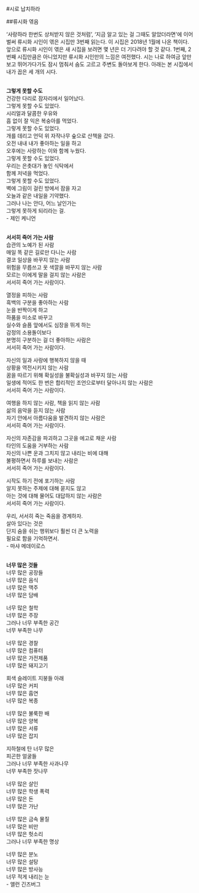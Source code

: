 #시로 납치하라

##류시화 엮음

 ‘사랑하라 한번도 상처받지 않은 것처럼’, ‘지금 알고 있는 걸 그때도 알았더라면’에 이어 벌써 류시화 시인이 엮은 시집만 3번째 읽는다. 이 시집은 2018년 1월에 나온 책이다. 앞으로 류시화 시인이 엮은 새 시집을 보려면 몇 년은 더 기다려야 할 것 같다. 1번째, 2번째 시집만큼은 아니었지만 류시화 시인만의 느낌은 여전했다. 시는 나로 하여금 앞만 보고 뛰어가다가도 잠시 멈춰서 숨도 고르고 주변도 돌아보게 한다. 아래는 본 시집에서 내가 꼽은 세 개의 시다.  
<br>

**그렇게 못할 수도**  
건강한 다리로 잠자리에서 일어났다.  
그렇게 못할 수도 있었다.  
시리얼과 달콤한 우유와  
흠 없이 잘 익은 복숭아를 먹었다.  
그렇게 못할 수도 있었다.  
개를 데리고 언덕 위 자작나무 숲으로 산책을 갔다.  
오전 내내 내가 좋아하는 일을 하고  
오후에는 사랑하는 이와 함께 누웠다.  
그렇게 못할 수도 있었다.  
우리는 은촛대가 놓인 식탁에서  
함께 저녁을 먹었다.  
그렇게 못할 수도 있었다.  
벽에 그림이 걸린 방에서 잠을 자고  
오늘과 같은 내일을 기약했다.  
그러나 나는 안다, 어느 날인가는  
그렇게 못하게 되리라는 걸.  
 \- 제인 케니언  
 <br>

**서서히 죽어 가는 사람**  
습관의 노예가 된 사람  
매일 똑 같은 길로만 다니는 사람  
결코 일상을 바꾸지 않는 사람  
위험을 무릅쓰고 옷 색깔을 바꾸지 않는 사람  
모르는 이에게 말을 걸지 않는 사람은  
서서히 죽어 가는 사람이다.  

열정을 피하는 사람  
흑백의 구분을 좋아하는 사람  
눈을 반짝이게 하고  
하품을 미소로 바꾸고  
실수와 슬픔 앞에서도 심장을 뛰게 하는  
감정의 소용돌이보다  
분명히 구분하는 걸 더 좋아하는 사람은  
서서히 죽어 가는 사람이다.  

자신의 일과 사랑에 행복하지 않을 때  
상황을 역전시키지 않는 사람  
꿈을 따르기 위해 확실성을 불확실성과 바꾸지 않는 사람  
일생에 적어도 한 번은 합리적인 조언으로부터 달아나지 않는 사람은  
서서히 죽어 가는 사람이다.  

여행을 하지 않는 사람, 책을 읽지 않는 사람  
삶의 음악을 듣지 않는 사람  
자기 안에서 아름다움을 발견하지 않는 사람은  
서서히 죽어 가는 사람이다.  

자신의 자존감을 파괴하고 그곳을 에고로 채운 사람  
타인의 도움을 거부하는 사람  
자신의 나쁜 운과 그치지 않고 내리는 비에 대해  
불평하면서 하루를 보내는 사람은  
서서히 죽어 가는 사람이다.  

시작도 하기 전에 포기하는 사람  
알지 못하는 주제에 대해 묻지도 않고  
아는 것에 대해 물어도 대답하지 않는 사람은  
서서히 죽어 가는 사람이다.  

우리, 서서히 죽는 죽음을 경계하자.  
살아 있다는 것은  
단지 숨을 쉬는 행위보다 훨씬 더 큰 노력을  
필요로 함을 기억하면서.  
 \- 마샤 메데이로스  
<br>

**너무 많은 것들**  
너무 많은 공장들  
너무 많은 음식  
너무 많은 맥주  
너무 많은 담배  

너무 많은 철학  
너무 많은 주장  
그러나 너무 부족한 공간  
너무 부족한 나무  

너무 많은 경찰  
너무 많은 컴퓨터  
너무 많은 가전제품  
너무 많은 돼지고기  

회색 슬레이트 지붕들 아래  
너무 많은 커피  
너무 많은 흡연  
너무 많은 복종  

너무 많은 불룩한 배  
너무 많은 양복  
너무 많은 서류  
너무 많은 잡지  

지하철에 탄 너무 많은  
피곤한 얼굴들  
그러나 너무 부족한 사과나무  
너무 부족한 잣나무  

너무 많은 살인  
너무 많은 학생 폭력  
너무 많은 돈  
너무 많은 가난  

너무 많은 금속 물질  
너무 많은 비만  
너무 많은 헛소리  
그러나 너무 부족한 명상  

너무 많은 분노  
너무 많은 설탕  
너무 많은 방사능  
너무 적게 내리는 눈  
 \- 앨런 긴즈버그   

